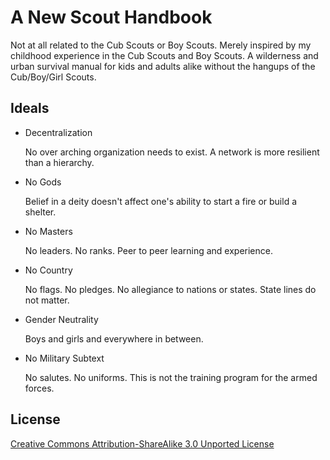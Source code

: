 # A New Scout Handbook
Not at all related to the Cub Scouts or Boy Scouts. Merely inspired by my childhood experience in the Cub Scouts and Boy Scouts. A wilderness and urban survival manual for kids and adults alike without the hangups of the Cub/Boy/Girl Scouts.

## Ideals
* Decentralization

  No over arching organization needs to exist. A network is more resilient than a hierarchy.

* No Gods

  Belief in a deity doesn't affect one's ability to start a fire or build a shelter.

* No Masters

  No leaders. No ranks. Peer to peer learning and experience.

* No Country

  No flags. No pledges. No allegiance to nations or states. State lines do not matter.

* Gender Neutrality

  Boys and girls and everywhere in between.

* No Military Subtext

  No salutes. No uniforms. This is not the training program for the armed forces.

## License

[Creative Commons Attribution-ShareAlike 3.0 Unported License](http://creativecommons.org/licenses/by-sa/3.0/ "license")
